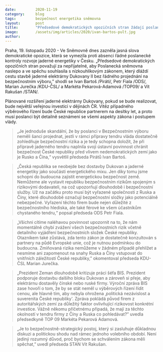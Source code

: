 ```yaml
---
date:         2020-11-19
category:     blog
tags:         bezpečnost energetika sněmovna
layout:       post
title:        "Předsedové demokratických opozičních stran žádají poslaneckou kontrolu nad nízkouhlíkovým zákonem. Projekt Dukovany II nesmí ohrozit bezpečnost České republiky"
image:        /assets/img/articles/2020/ivan-bartos-pult.jpg
author:       
---
```



Praha, 19. listopadu 2020 - Ve Sněmovně dnes zazněla jasná slova demokratické opozice, která se vymezila proti absenci řádné poslanecké kontroly rozvoje jaderné energetiky v Česku. „Předsedové demokratických opozičních stran považují za nepřijatelné, aby Poslanecká sněmovna naslepo a ve spěchu souhlasila s nízkouhlíkovým zákonem, který dláždí cestu stavbě jaderné elektrárny Dukovany II bez řádného projednání na bezpečnostním výboru,” shodli se Ivan Bartoš /Piráti/, Petr Fiala /ODS/, Marian Jurečka /KDU-ČSL/ a Markéta Pekarová-Adamová /TOP09/ a Vít Rakušan /STAN/.

Plánované rozšíření jaderné elektrárny Dukovany, pokud se bude realizovat, bude největší veřejnou investicí v dějinách ČR. Vítěz případného výběrového řízení bude České republice partnerem na desítky let, a proto musí poslanci být detailně seznámeni se všemi aspekty zákona i postupem vlády. 

> „Je jednoduše skandální, že by poslanci v Bezpečnostním výboru neměli šanci projednat, jestli v rámci přípravy tendru vláda dostatečně zohledňuje bezpečnostní rizika a je tedy schopna doložit, že při přípravě jaderného tendru naplnila svoji ústavní povinnost chránit bezpečnost České republiky před vlivem nedemokratických zemí jako je Rusko a Čína,“ vysvětlil předseda Pirátů Ivan Bartoš.

> „Česká republika se neobejde bez dostavby Dukovan a jaderné energetiky jako součásti energetického mixu. Jen díky tomu jsme schopni do budoucna zajistit energetickou bezpečnost země. Nemůžeme ale vystavit republiku bezpečnostním rizikům spojeným s rizikovými dodavateli, na což upozorňují dlouhodobě i bezpečnostní služby. Už na začátku proto musí být vyřazené společnosti z Ruska a Číny, které dlouhodobě označují bezpečnostní složky jako potenciálně nebezpečné. Vyřazení těchto firem bude nejen důležité z bezpečnostního hlediska, ale také férové ke všem účastníkům chystaného tendru,“ popsal předseda ODS Petr Fiala.

> „Všichni cítíme naléhavou povinnost upozornit na to, že nám momentálně chybí zvážení všech bezpečnostních rizik včetně detailního vyjádření bezpečnostních složek České republiky. Otazníkem  také zůstává, zda tento zákon je dostatečně konzultován s partnery na půdě Evropské unie, což je nutnou podmínkou do budoucna. Zmiňovaná rizika nemůžeme v žádném případě přehlížet a nesmíme ani zapomenout na snahy Ruska a Číny vstupovat do vnitřních záležitostí České republiky,” okomentoval předseda KDU-ČSL Marian Jurečka.

> „Prezident Zeman dlouhodobě kritizuje práci šéfa BIS. Prezident podporuje dostavbu dalšího bloku Dukovan a zároveň si přeje, aby elektrárnu dostavěly čínské nebo ruské firmy. Výroční zpráva BIS zase hovoří o tom, že by se stát neměl u výběrových řízení řídit cenou, ale hlavně tím, aby nebyla ohrožena ‚politická nezávislost a suverenita České republiky'. Zpráva pokládá původ firem z autoritářských zemí za důležitý faktor ovlivňující rizikovost konkrétní investice. Vážně někomu příčetnému připadá, že mají za těchto okolností v tendru firmy z Číny a Ruska co pohledávat?” uvedla předsedkyně TOP 09 Markéta Pekarová Adamová.

> „Je to bezpečnostně-strategický postoj, který si zasluhuje důkladnou diskuzi a politickou shodu nad rámec jednoho volebního období. Není jediný rozumný důvod, proč bychom se schválením zákona měli spěchat,” uvedl předseda STAN Vít Rakušan. 
